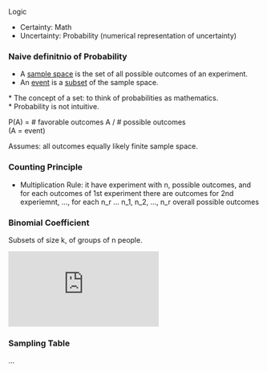 Logic

- Certainty: Math
- Uncertainty: Probability (numerical representation of uncertainty)

### Naive definitnio of Probability

- A <U>sample space</U> is the set of all possible outcomes of an experiment.
- An <U>event</U> is a <U>subset</U> of the sample space.

\* The concept of a set: to think of probabilities as mathematics.  
\* Probability is not intuitive.

P(A) = # favorable outcomes A / # possible outcomes  
(A = event)

Assumes: all outcomes equally likely finite sample space.
 
### Counting Principle

- Multiplication Rule: it have experiment with n, possible outcomes, and for each outcomes of 1st experiment there are outcomes for 2nd experiemnt, ..., for each n_r ... n_1, n_2, ..., n_r overall possible outcomes

### Binomial Coefficient

Subsets of size k, of groups of n people.

![image](https://latex.codecogs.com/gif.latex?%5Cbinom%7Bn%7D%7Br%7D%20%3D%20%5Cfrac%7Bn%21%7D%7B%28n-k%29%21k%21%7D)

### Sampling Table

...